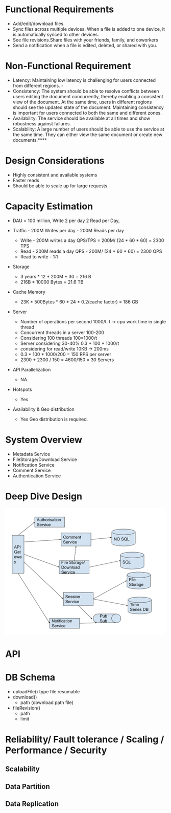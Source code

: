 # Functional Requirements
- Add/edit/download files. 
- Sync files across multiple devices. When a file is added to one device, it is automatically synced to other devices.
- See file revisions.Share files with your friends, family, and coworkers
- Send a notification when a file is edited, deleted, or shared with you.

# Non-Functional Requirement
- Latency: Maintaining low latency is challenging for users connected from different regions. - 
- Consistency: The system should be able to resolve conflicts between users editing the document concurrently, thereby enabling a consistent view of the document. At the same time, users in different regions should see the updated state of the document. Maintaining consistency is important for users connected to both the same and different zones.
- Availability: The service should be available at all times and show robustness against failures.
- Scalability: A large number of users should be able to use the service at the same time. They can either view the same document or create new documents.****



# Design Considerations
- Highly consistent and available systems
- Faster reads
- Should be able to scale up for large requests

# Capacity Estimation

- DAU = 100 million, Write 2 per day 2 Read per Day,

- Traffic  - 200M Writes per day - 200M Reads per day
  - Write - 200M writes a day QPS/TPS = 200M/ (24 * 60 * 60)  = 2300 TPS
  - Read - 200M reads a day QPS - 200M/ (24 * 60 * 60) = 2300 QPS
  - Read to write - 1:1
- Storage
  - 3 years * 12 * 200M * 30 = 216 B
  - 216B * 10000 Bytes  = 21.6 TB
- Cache Memory
  - 23K * 500Bytes * 60 * 24 * 0.2(cache factor) = 186 GB
- Server
  - Number of operations per second 1000/t. t -> cpu work time in single thread
  - Concurrent threads in a server 100-200
  - Considering 100 threads 100*1000/t
  - Server considering 30-40%  0.3 * 100 * 1000/t
  - considering for read/write 10KB -> 200ms
  - 0.3 * 100 * 1000/200 = 150 RPS per server
  - 2300 + 2300 / 150 = 4600/150 = 30 Servers

- API Parallelization
  - NA
- Hotspots
  - Yes
- Availability & Geo distribution
  - Yes Geo distribution is required.

# System Overview

- Metadata Service
- FileStorage/Download Service
- Notification Service
- Comment Service
- Authentication Service

# Deep Dive Design  

![systemview](/blob/images/googledrive.png)

# API

  


# DB Schema
- uploadFile() type file resumable
- download()
  - path (download path file)
- fileRevision()
  - path
  - limit


# Reliability/ Fault tolerance / Scaling / Performance / Security

## Scalability

## Data Partition

## Data Replication
